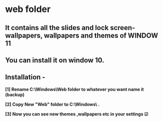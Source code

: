 
# web folder

## It contains all the slides and lock screen- wallpapers, wallpapers and themes of WINDOW 11

## You can install it on window 10.
## Installation -

 **[1] Rename C:\Windows\Web folder to whatever you want name it (backup)**

 **[2] Copy New "Web"   folder to C:\Windows\   .**

 **[3] Now you can see new themes ,wallpapers etc in your settings ☑**
